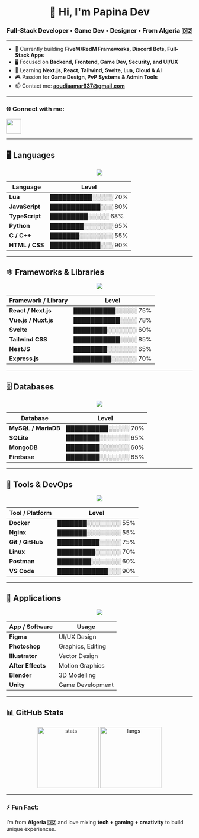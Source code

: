 <h1 align="center">👋 Hi, I'm Papina Dev</h1>
<h3 align="center">Full-Stack Developer • Game Dev • Designer • From Algeria 🇩🇿</h3>

---

- 🚀 Currently building **FiveM/RedM Frameworks, Discord Bots, Full-Stack Apps**
- 🖥️ Focused on **Backend, Frontend, Game Dev, Security, and UI/UX**
- 🌱 Learning **Next.js, React, Tailwind, Svelte, Lua, Cloud & AI**
- 🎮 Passion for **Game Design, PvP Systems & Admin Tools**
- 📫 Contact me: **aoudiaamar637@gmail.com**

---

<h3 align="left">🌐 Connect with me:</h3>
<p align="left">
<a href="https://discord.com/users/965714627918966845" target="blank"><img src="https://skillicons.dev/icons?i=discord" height="40"/></a>
</p>

---

## 🖥️ Languages
<p align="center">
  <img src="https://skillicons.dev/icons?i=html,css,js,ts,python,lua,c,cpp" />
</p>

| Language     | Level |
|--------------|-------|
| **Lua**      | ██████████░░░░░ 70% |
| **JavaScript** | ████████████░░░ 80% |
| **TypeScript** | █████████░░░░░ 68% |
| **Python**   | ████████░░░░░░░ 65% |
| **C / C++**  | ███████░░░░░░░░ 55% |
| **HTML / CSS** | ████████████░░░ 90% |

---

## ⚛️ Frameworks & Libraries
<p align="center">
  <img src="https://skillicons.dev/icons?i=react,nextjs,vue,nuxtjs,svelte,tailwind,nestjs,express" />
</p>

| Framework / Library | Level |
|---------------------|-------|
| **React / Next.js** | ██████████░░░░░ 75% |
| **Vue.js / Nuxt.js**| ███████████░░░░ 78% |
| **Svelte**          | ████████░░░░░░░ 60% |
| **Tailwind CSS**    | ███████████░░░░ 85% |
| **NestJS**          | ████████░░░░░░░ 65% |
| **Express.js**      | █████████░░░░░░ 70% |

---

## 🗄️ Databases
<p align="center">
  <img src="https://skillicons.dev/icons?i=mysql,mongodb,sqlite,firebase,mariadb" />
</p>

| Database       | Level |
|----------------|-------|
| **MySQL / MariaDB** | ██████████░░░░░ 70% |
| **SQLite**     | ████████░░░░░░░ 65% |
| **MongoDB**    | ████████░░░░░░░ 60% |
| **Firebase**   | ████████░░░░░░░ 65% |

---

## 🔧 Tools & DevOps
<p align="center">
  <img src="https://skillicons.dev/icons?i=docker,nginx,git,github,postman,vscode,linux" />
</p>

| Tool / Platform | Level |
|-----------------|-------|
| **Docker**      | ███████░░░░░░░░ 55% |
| **Nginx**       | ███████░░░░░░░░ 55% |
| **Git / GitHub**| ██████████░░░░░ 75% |
| **Linux**       | █████████░░░░░░ 70% |
| **Postman**     | ████████░░░░░░░ 60% |
| **VS Code**     | ████████████░░░ 90% |

---

## 📱 Applications
<p align="center">
  <img src="https://skillicons.dev/icons?i=figma,photoshop,illustrator,aftereffects,blender,unity" />
</p>

| App / Software   | Usage |
|------------------|-------|
| **Figma**        | UI/UX Design |
| **Photoshop**    | Graphics, Editing |
| **Illustrator**  | Vector Design |
| **After Effects**| Motion Graphics |
| **Blender**      | 3D Modelling |
| **Unity**        | Game Development |

---

## 📊 GitHub Stats
<p align="center">
  <img src="https://github-readme-stats.vercel.app/api?username=papina2&show_icons=true&theme=tokyonight" alt="stats" height="165"/>
  <img src="https://github-readme-stats.vercel.app/api/top-langs/?username=papina2&layout=compact&theme=tokyonight" alt="langs" height="165"/>
</p>

---

<h3 align="left">⚡ Fun Fact:</h3>
<p>I’m from <b>Algeria 🇩🇿</b> and love mixing <b>tech + gaming + creativity</b> to build unique experiences.</p>
